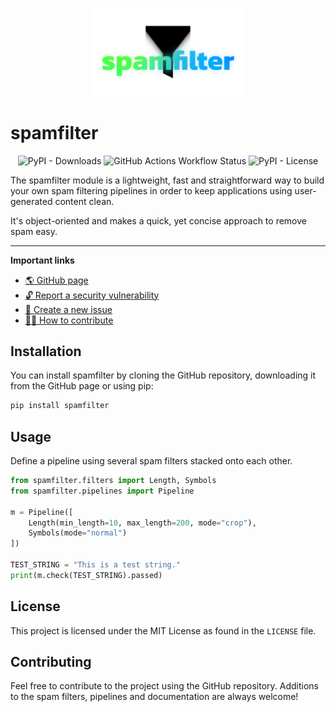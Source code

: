 <p align="center">
    <img src="docs/assets/icon.png" alt="Spamfilter logo" width=250>
</p>

# spamfilter

<p align="center">
    <img alt="PyPI - Downloads" src="https://img.shields.io/pypi/dm/spamfilter?style=for-the-badge&logo=pypi&labelColor=%231e1e1e" />
    <img alt="GitHub Actions Workflow Status" src="https://img.shields.io/github/actions/workflow/status/mags0ft/spamfilter/python-package.yml?style=for-the-badge&logo=python&labelColor=%231e1e1e" />
    <img alt="PyPI - License" src="https://img.shields.io/pypi/l/spamfilter?style=for-the-badge&labelColor=%231e1e1e" />
</p>

The spamfilter module is a lightweight, fast and straightforward way to build your own spam filtering pipelines in order to keep applications using user-generated content clean.

It's object-oriented and makes a quick, yet concise approach to remove spam easy.

---

**Important links**
- [🌎 GitHub page](https://mags0ft.github.io/spamfilter/)
- [🔓 Report a security vulnerability](https://github.com/mags0ft/spamfilter/security/advisories/new)
- [🚩 Create a new issue](https://github.com/mags0ft/spamfilter/issues/new/choose)
- [👩‍💻 How to contribute](./docs/contributing.md)

## Installation
You can install spamfilter by cloning the GitHub repository, downloading it from the GitHub page or using pip:

```bash
pip install spamfilter
```

## Usage
Define a pipeline using several spam filters stacked onto each other.

```python
from spamfilter.filters import Length, Symbols
from spamfilter.pipelines import Pipeline

m = Pipeline([
    Length(min_length=10, max_length=200, mode="crop"),
    Symbols(mode="normal")
])

TEST_STRING = "This is a test string."
print(m.check(TEST_STRING).passed)
```

## License
This project is licensed under the MIT License as found in the `LICENSE` file.

## Contributing
Feel free to contribute to the project using the GitHub repository. Additions to the spam filters, pipelines and documentation are always welcome!
